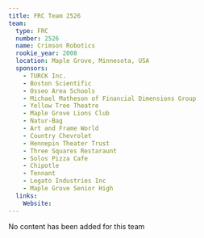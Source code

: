 ```yaml
---
title: FRC Team 2526
team:
  type: FRC
  number: 2526
  name: Crimson Robotics
  rookie_year: 2008
  location: Maple Grove, Minnesota, USA
  sponsors:
    - TURCK Inc.
    - Boston Scientific
    - Osseo Area Schools
    - Michael Matheson of Financial Dimensions Group
    - Yellow Tree Theatre
    - Maple Grove Lions Club
    - Natur-Bag
    - Art and Frame World
    - Country Chevrolet
    - Hennepin Theater Trust
    - Three Squares Restaraunt
    - Solos Pizza Cafe
    - Chipotle
    - Tennant
    - Legato Industries Inc
    - Maple Grove Senior High
  links:
    Website: 
---
```

No content has been added for this team